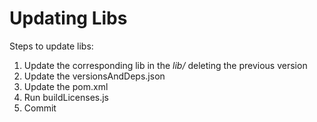 # Updating Libs

Steps to update libs:

1. Update the corresponding lib in the _lib/_ deleting the previous version
2. Update the versionsAndDeps.json
3. Update the pom.xml
4. Run buildLicenses.js
5. Commit